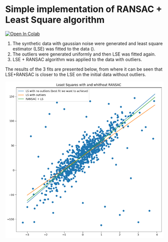 # Simple implementation of RANSAC + Least Square algorithm

[![Open In Colab](https://colab.research.google.com/assets/colab-badge.svg)](http://colab.research.google.com/github/Viktor-Sok/Classic-Computer-Vision/blob/main/RANSAC/RANSAC_LeastSquares.ipynb) 

1. The synthetic data with gaussian noise were generated and least square estimator (LSE) was fitted to the data ().
2. The outliers were generated uniformly and then LSE was fitted again.
3. LSE + RANSAC algorithm was applied to the data with outliers.

The results of the 3 fits are presented below, from where it can be seen that LSE+RANSAC is closer to the LSE on the initial data without outliers.

<img src="assets/result.png" alt="drawing" width="800"/>


